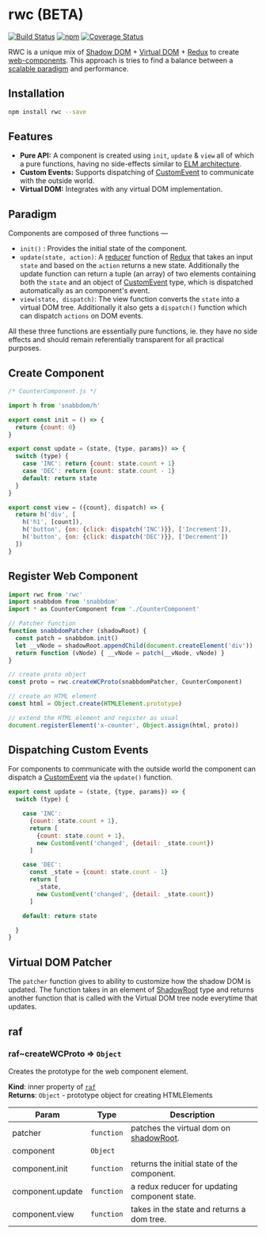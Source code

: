 # rwc (BETA)
[![Build Status](https://travis-ci.org/tusharmath/rwc.svg?branch=master)](https://travis-ci.org/tusharmath/rwc)
[![npm](https://img.shields.io/npm/v/rwc.svg)](https://www.npmjs.com/package/rwc)
[![Coverage Status](https://coveralls.io/repos/github/tusharmath/rwc/badge.svg)](https://coveralls.io/github/tusharmath/rwc)

RWC is a unique mix of [Shadow DOM] + [Virtual DOM] + [Redux] to create [web-components].
This approach is tries to find a balance between a [scalable paradigm] and performance.

[scalable paradigm]: http://staltz.com/why-react-redux-is-an-inferior-paradigm.html
[Shadow DOM]:        http://www.html5rocks.com/en/tutorials/webcomponents/shadowdom/
[Virtual DOM]:       https://github.com/paldepind/snabbdom
[Redux]:             http://redux.js.org
[web-components]:    http://www.html5rocks.com/en/tutorials/webcomponents/shadowdom/
[reducer]:           http://redux.js.org/docs/basics/Reducers.html
[ELM architecture]:  http://guide.elm-lang.org/architecture/
[CustomEvent]:       https://developer.mozilla.org/en/docs/Web/API/CustomEvent
[snabbdom]:          https://github.com/paldepind/snabbdom
[ShadowRoot]:        https://developer.mozilla.org/en-US/docs/Web/API/ShadowRoot

## Installation

```bash
npm install rwc --save
```

## Features
 - **Pure API:** A component is created using `init`, `update` & `view` all of which a pure functions,
 having no side-effects similar to [ELM architecture].
 - **Custom Events:** Supports dispatching of [CustomEvent] to communicate with the outside world.
 - **Virtual DOM:** Integrates with any virtual DOM implementation.


## Paradigm
Components are composed of three functions —
  - `init()` : Provides the initial state of the component.
  - `update(state, action)`: A [reducer] function of [Redux] that takes an input `state` and based on the `action` returns a new state.
     Additionally the update function can return a tuple (an array) of two elements containing both the `state` and an object of [CustomEvent] type, which is dispatched automatically as an component's event.
  - `view(state, dispatch)`: The view function converts the `state` into a virtual DOM tree.
     Additionally it also gets a `dispatch()` function which can dispatch `actions` on DOM events.

All these three functions are essentially pure functions, ie. they have no side effects and should remain referentially transparent for all practical purposes.

## Create Component

```js
/* CounterComponent.js */

import h from 'snabbdom/h'

export const init = () => {
  return {count: 0}
}

export const update = (state, {type, params}) => {
  switch (type) {
    case 'INC': return {count: state.count + 1}
    case 'DEC': return {count: state.count - 1}
    default: return state
  }
}

export const view = ({count}, dispatch) => {
  return h('div', [
    h('h1', [count]),
    h('button', {on: {click: dispatch('INC')}}, ['Increment']),
    h('button', {on: {click: dispatch('DEC')}}, ['Decrement'])
  ])
}
```

## Register Web Component

```js
import rwc from 'rwc'
import snabbdom from 'snabbdom'
import * as CounterComponent from './CounterComponent'

// Patcher function
function snabbdomPatcher (shadowRoot) {
  const patch = snabbdom.init()
  let __vNode = shadowRoot.appendChild(document.createElement('div'))
  return function (vNode) { __vNode = patch(__vNode, vNode) }
}

// create proto object
const proto = rwc.createWCProto(snabbdomPatcher, CounterComponent)

// create an HTML element
const html = Object.create(HTMLElement.prototype)

// extend the HTML element and register as usual
document.registerElement('x-counter', Object.assign(html, proto))
```

## Dispatching Custom Events
For components to communicate with the outside world the component can dispatch a [CustomEvent] via the `update()` function.

```js
export const update = (state, {type, params}) => {
  switch (type) {

    case 'INC':
      {count: state.count + 1},
      return [
        {count: state.count + 1},
        new CustomEvent('changed', {detail: _state.count})
      ]

    case 'DEC':
      const _state = {count: state.count - 1}
      return [
        _state,
        new CustomEvent('changed', {detail: _state.count})
      ]

    default: return state

  }
}
```

## Virtual DOM Patcher
The `patcher` function gives to ability to customize how the shadow DOM is updated. The function takes in an element of [ShadowRoot] type and returns another function that is called with the Virtual DOM tree node everytime that updates.

<a name="module_raf"></a>

## raf
<a name="module_raf..createWCProto"></a>

### raf~createWCProto ⇒ <code>Object</code>
Creates the prototype for the web component element.

**Kind**: inner property of <code>[raf](#module_raf)</code>  
**Returns**: <code>Object</code> - prototype object for creating HTMLElements  

| Param | Type | Description |
| --- | --- | --- |
| patcher | <code>function</code> | patches the virtual dom on [shadowRoot](https://developer.mozilla.org/en-US/docs/Web/API/ShadowRoot). |
| component | <code>Object</code> |  |
| component.init | <code>function</code> | returns the initial state of the component. |
| component.update | <code>function</code> | a redux reducer for updating component state. |
| component.view | <code>function</code> | takes in the state and returns a dom tree. |

